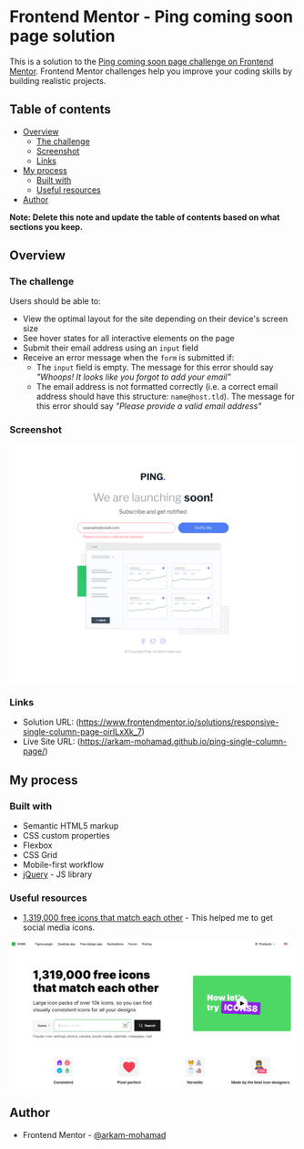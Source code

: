 # Frontend Mentor - Ping coming soon page solution

This is a solution to the [Ping coming soon page challenge on Frontend Mentor](https://www.frontendmentor.io/challenges/ping-single-column-coming-soon-page-5cadd051fec04111f7b848da). Frontend Mentor challenges help you improve your coding skills by building realistic projects. 

## Table of contents

- [Overview](#overview)
  - [The challenge](#the-challenge)
  - [Screenshot](#screenshot)
  - [Links](#links)
- [My process](#my-process)
  - [Built with](#built-with)
  - [Useful resources](#useful-resources)
- [Author](#author)

**Note: Delete this note and update the table of contents based on what sections you keep.**

## Overview

### The challenge

Users should be able to:

- View the optimal layout for the site depending on their device's screen size
- See hover states for all interactive elements on the page
- Submit their email address using an `input` field
- Receive an error message when the `form` is submitted if:
	- The `input` field is empty. The message for this error should say *"Whoops! It looks like you forgot to add your email"*
	- The email address is not formatted correctly (i.e. a correct email address should have this structure: `name@host.tld`). The message for this error should say *"Please provide a valid email address"*

### Screenshot

![](./images/site_screenshot.png)

### Links

- Solution URL: (https://www.frontendmentor.io/solutions/responsive-single-column-page-oirILxXk_7)
- Live Site URL: (https://arkam-mohamad.github.io/ping-single-column-page/)

## My process

### Built with

- Semantic HTML5 markup
- CSS custom properties
- Flexbox
- CSS Grid
- Mobile-first workflow
- [jQuery](https://jquery.com/) - JS library

### Useful resources

- [1,319,000 free icons that match each other](https://icons8.com/icons) - This helped me to get social media icons.

![](./images/Capture.PNG)

## Author

- Frontend Mentor - [@arkam-mohamad](https://www.frontendmentor.io/profile/arkam-mohamad)
